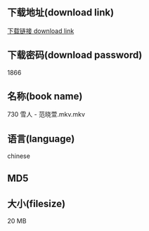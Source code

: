 ## 下载地址(download link)
[下载链接 download link](https://voluble-croquembouche-d321dc.netlify.app/?s=730+%E9%9B%AA%E4%BA%BA+-+%E8%8C%83%E6%99%93%E8%90%B1.mkv)

## 下载密码(download password)
1866

## 名称(book name)
730 雪人 - 范晓萱.mkv.mkv

## 语言(language)
chinese

## MD5


## 大小(filesize)
20 MB
